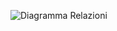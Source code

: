 ![Diagramma Relazioni](https://github.com/user-attachments/assets/1920ee07-66d9-4080-9c6e-3b63f8a00a54)
